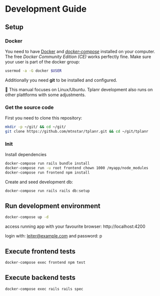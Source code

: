 # Development Guide

## Setup

### Docker

You need to have [Docker][docker] and _[docker-compose][doco]_ installed on your computer.
The free _Docker Community Edition (CE)_ works perfectly fine. Make sure your user is part of the docker group:
```bash
usermod -a -G docker $USER
```

[docker]: https://docs.docker.com/install/
[doco]: https://docs.docker.com/compose/install/

Additionally you need **git** to be installed and configured.

🐧 This manual focuses on Linux/Ubuntu. Tplanr development also runs on other plattforms with some adjustments.

### Get the source code

First you need to clone this repository:

```bash
mkdir -p ~/git/ && cd ~/git/
git clone https://github.com/mtnstar/tplanr.git && cd ~/git/tplanr
```

### Init

Install dependencies

```bash
docker-compose run rails bundle install
docker-compose run -u root frontend chown 1000 /myapp/node_modules
docker-compose run frontend npm install
```

Create and seed development db:

```bash
docker-compose run rails rails db:setup
```

## Run development environment

```bash
docker-compose up -d
```

access running app with your favourite browser: http://localhost:4200

login with: leiter@example.com and password: p

## Execute frontend tests

```bash
docker-compose exec frontend npm test
```

## Execute backend tests

```bash
docker-compose exec rails rails spec
```
